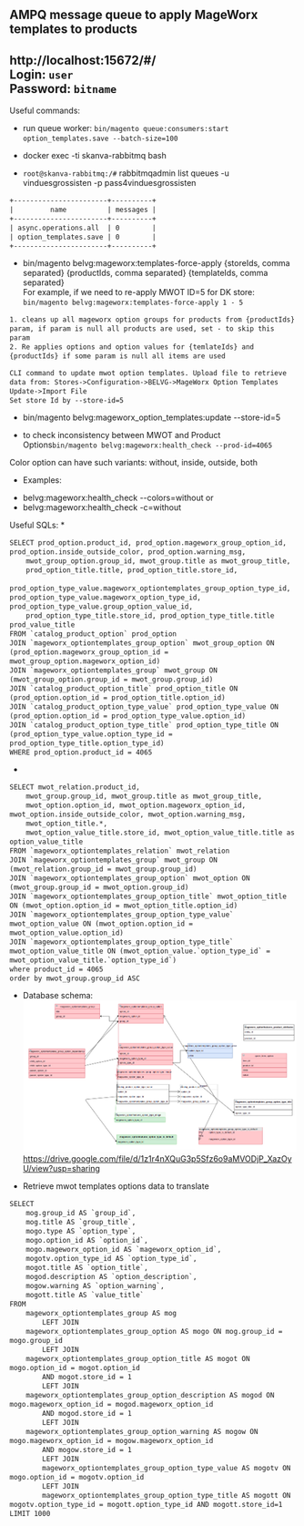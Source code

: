 AMPQ message queue to apply MageWorx templates to products
---

http://localhost:15672/#/  
Login: `user`  
Password: `bitname`  
---

Useful commands:

 * run queue worker: `bin/magento queue:consumers:start option_templates.save --batch-size=100`

 * docker exec -ti skanva-rabbitmq bash

 * `root@skanva-rabbitmq:/#` rabbitmqadmin list queues -u vinduesgrossisten -p pass4vinduesgrossisten
```
+-----------------------+----------+
|         name          | messages |
+-----------------------+----------+
| async.operations.all  | 0        |
| option_templates.save | 0        |
+-----------------------+----------+
```
* bin/magento belvg:mageworx:templates-force-apply {storeIds, comma separated} {productIds, comma separated} {templateIds, comma separated}  
For example, if we need to re-apply MWOT ID=5 for DK store: `bin/magento belvg:mageworx:templates-force-apply 1 - 5` 
```
1. cleans up all mageworx option groups for products from {productIds} param, if param is null all products are used, set - to skip this param
2. Re applies options and option values for {temlateIds} and {productIds} if some param is null all items are used
```

```
CLI command to update mwot option templates. Upload file to retrieve data from: Stores->Configuration->BELVG->MageWorx Option Templates Update->Import File
Set store Id by --store-id=5
```
* bin/magento belvg:mageworx_option_templates:update --store-id=5


* to check inconsistency between MWOT and Product Options`bin/magento belvg:mageworx:health_check --prod-id=4065`

Color option can have such variants: without, inside, outside, both
* Examples:
- belvg:mageworx:health_check --colors=without
  or
- belvg:mageworx:health_check -c=without

Useful SQLs:
* 
```mysql
SELECT prod_option.product_id, prod_option.mageworx_group_option_id, prod_option.inside_outside_color, prod_option.warning_msg,
    mwot_group_option.group_id, mwot_group.title as mwot_group_title,
    prod_option_title.title, prod_option_title.store_id,
    prod_option_type_value.mageworx_optiontemplates_group_option_type_id, prod_option_type_value.mageworx_option_type_id, prod_option_type_value.group_option_value_id,
    prod_option_type_title.store_id, prod_option_type_title.title prod_value_title
FROM `catalog_product_option` prod_option
JOIN `mageworx_optiontemplates_group_option` mwot_group_option ON (prod_option.mageworx_group_option_id = mwot_group_option.mageworx_option_id)
JOIN `mageworx_optiontemplates_group` mwot_group ON (mwot_group_option.group_id = mwot_group.group_id)
JOIN `catalog_product_option_title` prod_option_title ON (prod_option.option_id = prod_option_title.option_id)
JOIN `catalog_product_option_type_value` prod_option_type_value ON (prod_option.option_id = prod_option_type_value.option_id)
JOIN `catalog_product_option_type_title` prod_option_type_title ON (prod_option_type_value.option_type_id = prod_option_type_title.option_type_id)
WHERE prod_option.product_id = 4065
```

* 
```mysql
SELECT mwot_relation.product_id,
    mwot_group.group_id, mwot_group.title as mwot_group_title,
    mwot_option.option_id, mwot_option.mageworx_option_id, mwot_option.inside_outside_color, mwot_option.warning_msg,
    mwot_option_title.*,
    mwot_option_value_title.store_id, mwot_option_value_title.title as option_value_title
FROM `mageworx_optiontemplates_relation` mwot_relation
JOIN `mageworx_optiontemplates_group` mwot_group ON (mwot_relation.group_id = mwot_group.group_id)
JOIN `mageworx_optiontemplates_group_option` mwot_option ON (mwot_group.group_id = mwot_option.group_id)
JOIN `mageworx_optiontemplates_group_option_title` mwot_option_title ON (mwot_option.option_id = mwot_option_title.option_id)
JOIN `mageworx_optiontemplates_group_option_type_value` mwot_option_value ON (mwot_option.option_id = mwot_option_value.option_id)
JOIN `mageworx_optiontemplates_group_option_type_title` mwot_option_value_title ON (mwot_option_value.`option_type_id` = mwot_option_value_title.`option_type_id`)
where product_id = 4065
order by mwot_group.group_id ASC
```

* Database schema: ![db-schema](docs/imgs/db-schema.png)  
https://drive.google.com/file/d/1z1r4nXQuG3p5Sfz6o9aMVODjP_XazOyU/view?usp=sharing

* Retrieve mwot templates options data to translate
```mysql
SELECT 
    mog.group_id AS `group_id`,
    mog.title AS `group_title`,
    mogo.type AS `option_type`,
    mogo.option_id AS `option_id`,
    mogo.mageworx_option_id AS `mageworx_option_id`,
    mogotv.option_type_id AS `option_type_id`,
    mogot.title AS `option_title`,
    mogod.description AS `option_description`,
    mogow.warning AS `option_warning`,
    mogott.title AS `value_title`
FROM
    mageworx_optiontemplates_group AS mog
        LEFT JOIN
    mageworx_optiontemplates_group_option AS mogo ON mog.group_id = mogo.group_id
        LEFT JOIN
    mageworx_optiontemplates_group_option_title AS mogot ON mogo.option_id = mogot.option_id
        AND mogot.store_id = 1
        LEFT JOIN
    mageworx_optiontemplates_group_option_description AS mogod ON mogo.mageworx_option_id = mogod.mageworx_option_id
        AND mogod.store_id = 1
        LEFT JOIN
    mageworx_optiontemplates_group_option_warning AS mogow ON mogo.mageworx_option_id = mogow.mageworx_option_id
        AND mogow.store_id = 1
        LEFT JOIN
        mageworx_optiontemplates_group_option_type_value AS mogotv ON mogo.option_id = mogotv.option_id
        LEFT JOIN 
        mageworx_optiontemplates_group_option_type_title AS mogott ON mogotv.option_type_id = mogott.option_type_id AND mogott.store_id=1
LIMIT 1000
```
